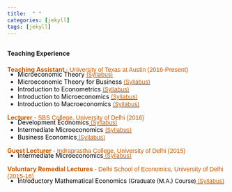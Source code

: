 ```yaml
---
title:  " "
categories: [jekyll]
tags: [jekyll]
---
```


<h4 style="margin-top:30px;" id="working-papers"><strong>Teaching Experience</strong></h4>
<!---<h4><strong><p>University of Texas at Austin</p></strong></h4>-->
<p style="margin-top:20px;"><strong style="color:#C35900">Teaching Assistant </strong> <font face="Arial" color="#C35900"> - University of Texas at Austin (2016-Present) </font></p>

<!---
<br />(<a href="" target="_blank">Course evaluations</a>)</p>
-->
<ul style="margin-top:-20px;">
  <li><font  color="#000000">Microeconomic Theory </font><a href="{{ site.baseurl }}/files/microtheory.pdf" target="_blank"><font size="-1" style="color:#C35900"> (Syllabus)</font></a> </li>
  <li><font  color="#000000">Microeconomic Theory for Business </font><a href="{{ site.baseurl }}/files/microtheory_bs.pdf" target="_blank"><font size="-1" style="color:#C35900"> (Syllabus)</font></a></li>
  <li><font  color="#000000">Introduction to Econometrics </font><a href="{{ site.baseurl }}/files/metrics.docx" target="_blank"><font size="-1" style="color:#C35900"> (Syllabus)</font></a> </li> 
  <li><font color="#000000">Introduction to Microeconomics </font><a href="{{ site.baseurl }}/files/intromicro.pdf" target="_blank"><font size="-1" style="color:#C35900"> (Syllabus)</font></a> </li> 
  <li><font  color="#000000">Introduction to Macroeconomics </font><a href="{{ site.baseurl }}/files/intromacro.pdf" target="_blank"><font size="-1" style="color:#C35900"> (Syllabus)</font></a> </li>  
</ul> 

<!---<h4><strong><p style="margin-top:20px;">University of Delhi</p></strong></h4>-->
<p><strong style="color:#C35900">Lecturer</strong><font face="Arial" color="#C35900"> - SBS College, University of Delhi  (2016)</font>  <br> 
 <!---<font size="-1" style="color:#000000;">(Appointed as full-time lecturer at SBSC College, University of Delhi. During this semester, I taught three full-courses in Economics to undergraduate students at the University of Delhi.)</font> --></p>

<!---
<br />(<a href="" target="_blank">Course evaluations</a>)</p>
-->
<ul style="margin-top:-20px;">
  <li><font  color="#000000">Development Economics</font><a href="{{ site.baseurl }}/files/DU_development.pdf" target="_blank"><font size="-1" style="color:#C35900"> (Syllabus)</font></a> </li>
  <li><font  color="#000000">Intermediate Microeconomics <a href="{{ site.baseurl }}/files/DU_intermediate_micro.pdf" target="_blank"><font size="-1" style="color:#C35900"> (Syllabus)</font></a></font></li>
  <li><font  color="#000000">Business Economics</font><a href="{{ site.baseurl }}/files/DU_intermediate_micro.pdf" target="_blank"><font size="-1" style="color:#C35900"> (Syllabus)</font></a></li>
</ul>

<p><strong style="color:#C35900">Guest Lecturer</strong><font face="Arial" color="#C35900"> - Indraprastha College, University of Delhi (2015)</font><br>
<!-- <font size="-1" style="color:#000000;">(Appointed as guest lecturer at IP College, University of Delhi. Under this role, I taught one full-semster course in Intermediate Economics to undergraduate students at the University of Delhi.)</font> --> </p>

<!---
<br />(<a href="" target="_blank">Course evaluations</a>)</p>
-->
<ul style="margin-top:-20px;">
<li><font  color="#000000">Intermediate Microeconomics</font><a href="{{ site.baseurl }}/files/DU_intermediate_micro.pdf" target="_blank"><font size="-1" style="color:#C35900"> (Syllabus)</font></a></li>
</ul>

<p><strong style="color:#C35900">Voluntary Remedial Lectures</strong><font face="Arial" color="#C35900"> - Delhi School of Economics, University of Delhi (2015-16)</font> <br>
<!-- <font size="-1" style="color:#000000;">(Prepared and led weekly (informal) remedial lectures for first-year graduate students at Delhi School of Economics (DSE). This was a joint initiative with two other students and in collaboration with the Department of Economics at DSE, to help students from weaker backgrounds.) </font> --> </p>
 
<!---
<br />(<a href="" target="_blank">Course evaluations</a>)</p>
-->
<ul style="margin-top:-20px;">
<li><font  color="#000000">Introductory Mathematical Economics <font size="-1" style="color:#000000;">(Graduate (M.A.) Course)</font><a href="{{ site.baseurl }}/files/DSE_core.pdf" target="_blank"><font size="-1" style="color:#C35900"> (Syllabus)</font></a></li>
</ul>




